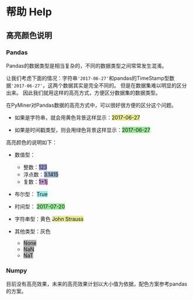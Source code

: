 # 帮助 Help
## 高亮颜色说明
### Pandas
Pandas的数据类型是相当复杂的，不同的数据类型之间常常发生混淆。

让我们考虑下面的情况：字符串`'2017-06-27'`和pandas的TimeStamp型数据`'2017-06-27'`，这两个数据其实是完全不同的。
但是在数据集难以明显的区分出来。
因此我们就用这样的高亮方式，方便区分数据集的数据类型。

在PyMiner对Pandas数据的高亮方式中，可以很好很方便的区分这个问题。

- 如果是字符串，就会用黄色背景这样显示：<font style="background: rgba(200,200,0,0.4)">2017-06-27</font>

- 如果是时间戳类型，则会用绿色背景这样显示：<font style="background: rgba(0,200,0,0.4)">2017-06-27</font>

高亮颜色的说明如下：
- 数值型：

    - 整数：<font style="background: rgba(0,0,128,0.4)">123</font>
    - 浮点数：<font style="background: rgba(0,64,128,0.4)">3.1415</font>
    - 复数：<font style="background: rgba(100,0,128,0.4)">1+1j</font>
      
- 布尔型：
<font style="background: rgba(0,200,200,0.4)">True</font>
- 时间型：
<font style="background: rgba(0,200,0,0.4)">2017-07-20</font>
- 字符串型：黄色
<font style="background: rgba(200,200,0,0.4)">John Strauss</font>  
- 其他类型：灰色
    - <font style="background: rgba(0,0,0,0.3125)">None</font>  
    - <font style="background: rgba(0,0,0,0.3125)">NaN</font>  
    - <font style="background: rgba(0,0,0,0.3125)">NaT</font>  

### Numpy
目前没有高亮效果，未来的高亮效果计划以大小值为依据，配色方案参考pandas的方案。